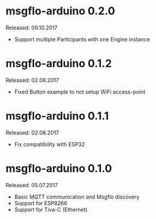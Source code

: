 
# msgflo-arduino 0.2.0
Released: 09.10.2017

* Support multiple Participants with one Engine instance

# msgflo-arduino 0.1.2
Released: 02.08.2017

* Fixed Button example to not setup WiFi access-point

# msgflo-arduino 0.1.1
Released: 02.08.2017

* Fix compatibility with ESP32

# msgflo-arduino 0.1.0
Released: 05.07.2017

* Basic MQTT communication and Msgflo discovery
* Support for ESP8266
* Support for Tiva-C (Ethernet)
